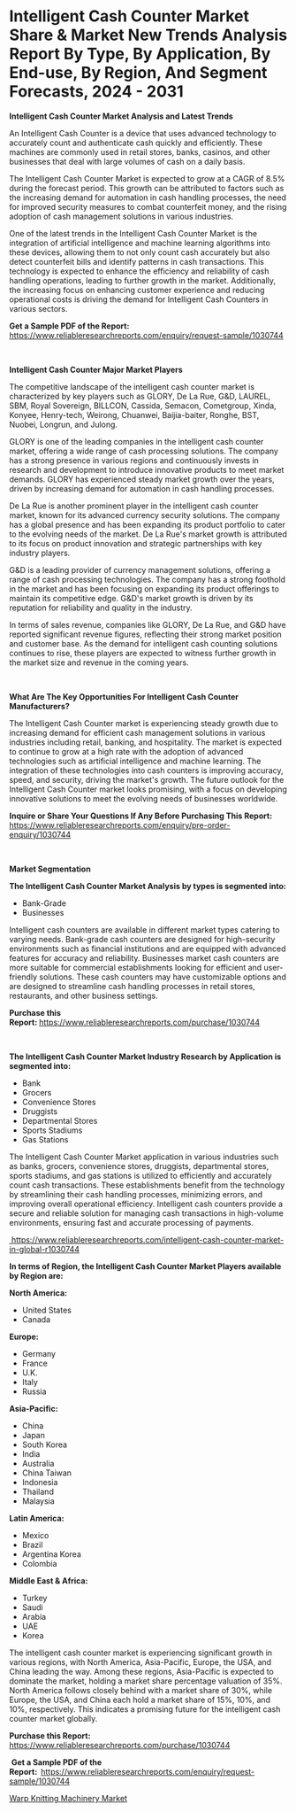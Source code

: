<p><h1>Intelligent Cash Counter Market Share & Market New Trends Analysis Report By Type, By Application, By End-use, By Region, And Segment Forecasts, 2024 - 2031</h1></p><p><strong>Intelligent Cash Counter Market Analysis and Latest Trends</strong></p>
<p><p>An Intelligent Cash Counter is a device that uses advanced technology to accurately count and authenticate cash quickly and efficiently. These machines are commonly used in retail stores, banks, casinos, and other businesses that deal with large volumes of cash on a daily basis. </p><p>The Intelligent Cash Counter Market is expected to grow at a CAGR of 8.5% during the forecast period. This growth can be attributed to factors such as the increasing demand for automation in cash handling processes, the need for improved security measures to combat counterfeit money, and the rising adoption of cash management solutions in various industries. </p><p>One of the latest trends in the Intelligent Cash Counter Market is the integration of artificial intelligence and machine learning algorithms into these devices, allowing them to not only count cash accurately but also detect counterfeit bills and identify patterns in cash transactions. This technology is expected to enhance the efficiency and reliability of cash handling operations, leading to further growth in the market. Additionally, the increasing focus on enhancing customer experience and reducing operational costs is driving the demand for Intelligent Cash Counters in various sectors.</p></p>
<p><strong>Get a Sample PDF of the Report:&nbsp;</strong> <a href="https://www.reliableresearchreports.com/enquiry/request-sample/1030744">https://www.reliableresearchreports.com/enquiry/request-sample/1030744</a></p>
<p>&nbsp;</p>
<p><strong>Intelligent Cash Counter Major Market Players</strong></p>
<p><p>The competitive landscape of the intelligent cash counter market is characterized by key players such as GLORY, De La Rue, G&D, LAUREL, SBM, Royal Sovereign, BILLCON, Cassida, Semacon, Cometgroup, Xinda, Konyee, Henry-tech, Weirong, Chuanwei, Baijia-baiter, Ronghe, BST, Nuobei, Longrun, and Julong. </p><p>GLORY is one of the leading companies in the intelligent cash counter market, offering a wide range of cash processing solutions. The company has a strong presence in various regions and continuously invests in research and development to introduce innovative products to meet market demands. GLORY has experienced steady market growth over the years, driven by increasing demand for automation in cash handling processes.</p><p>De La Rue is another prominent player in the intelligent cash counter market, known for its advanced currency security solutions. The company has a global presence and has been expanding its product portfolio to cater to the evolving needs of the market. De La Rue's market growth is attributed to its focus on product innovation and strategic partnerships with key industry players.</p><p>G&D is a leading provider of currency management solutions, offering a range of cash processing technologies. The company has a strong foothold in the market and has been focusing on expanding its product offerings to maintain its competitive edge. G&D's market growth is driven by its reputation for reliability and quality in the industry.</p><p>In terms of sales revenue, companies like GLORY, De La Rue, and G&D have reported significant revenue figures, reflecting their strong market position and customer base. As the demand for intelligent cash counting solutions continues to rise, these players are expected to witness further growth in the market size and revenue in the coming years.</p></p>
<p>&nbsp;</p>
<p><strong>What Are The Key Opportunities For Intelligent Cash Counter Manufacturers?</strong></p>
<p><p>The Intelligent Cash Counter market is experiencing steady growth due to increasing demand for efficient cash management solutions in various industries including retail, banking, and hospitality. The market is expected to continue to grow at a high rate with the adoption of advanced technologies such as artificial intelligence and machine learning. The integration of these technologies into cash counters is improving accuracy, speed, and security, driving the market's growth. The future outlook for the Intelligent Cash Counter market looks promising, with a focus on developing innovative solutions to meet the evolving needs of businesses worldwide.</p></p>
<p><strong>Inquire or Share Your Questions If Any Before Purchasing This Report:</strong> <a href="https://www.reliableresearchreports.com/enquiry/pre-order-enquiry/1030744">https://www.reliableresearchreports.com/enquiry/pre-order-enquiry/1030744</a></p>
<p>&nbsp;</p>
<p><strong>Market Segmentation</strong></p>
<p><strong>The Intelligent Cash Counter Market Analysis by types is segmented into:</strong></p>
<p><ul><li>Bank-Grade</li><li>Businesses</li></ul></p>
<p><p>Intelligent cash counters are available in different market types catering to varying needs. Bank-grade cash counters are designed for high-security environments such as financial institutions and are equipped with advanced features for accuracy and reliability. Businesses market cash counters are more suitable for commercial establishments looking for efficient and user-friendly solutions. These cash counters may have customizable options and are designed to streamline cash handling processes in retail stores, restaurants, and other business settings.</p></p>
<p><strong>Purchase this Report:&nbsp;</strong><a href="https://www.reliableresearchreports.com/purchase/1030744">https://www.reliableresearchreports.com/purchase/1030744</a></p>
<p>&nbsp;</p>
<p><strong>The Intelligent Cash Counter Market Industry Research by Application is segmented into:</strong></p>
<p><ul><li>Bank</li><li>Grocers</li><li>Convenience Stores</li><li>Druggists</li><li>Departmental Stores</li><li>Sports Stadiums</li><li>Gas Stations</li></ul></p>
<p><p>The Intelligent Cash Counter Market application in various industries such as banks, grocers, convenience stores, druggists, departmental stores, sports stadiums, and gas stations is utilized to efficiently and accurately count cash transactions. These establishments benefit from the technology by streamlining their cash handling processes, minimizing errors, and improving overall operational efficiency. Intelligent cash counters provide a secure and reliable solution for managing cash transactions in high-volume environments, ensuring fast and accurate processing of payments.</p></p>
<p><a href="https://www.reliableresearchreports.com/intelligent-cash-counter-market-in-global-r1030744">&nbsp;https://www.reliableresearchreports.com/intelligent-cash-counter-market-in-global-r1030744</a></p>
<p><strong>In terms of Region, the Intelligent Cash Counter Market Players available by Region are:</strong></p>
<p>
    <p> <strong> North America: </strong>
        <ul>
            <li>United States</li>
            <li>Canada</li>
        </ul>
        </p> 
    <p> <strong> Europe: </strong>
        <ul>
            <li>Germany</li>
            <li>France</li>
            <li>U.K.</li>
            <li>Italy</li>
            <li>Russia</li>
        </ul>
        </p> 
    <p> <strong> Asia-Pacific: </strong>
        <ul>
            <li>China</li>
            <li>Japan</li>
            <li>South Korea</li>
            <li>India</li>
            <li>Australia</li>
            <li>China Taiwan</li>
            <li>Indonesia</li>
            <li>Thailand</li>
            <li>Malaysia</li>
        </ul>
        </p> 
    <p> <strong> Latin America: </strong>
        <ul>
            <li>Mexico</li>
            <li>Brazil</li>
            <li>Argentina Korea</li>
            <li>Colombia</li>
        </ul>
        </p> 
    <p> <strong> Middle East & Africa: </strong>
        <ul>
            <li>Turkey</li>
            <li>Saudi</li>
            <li>Arabia</li>
            <li>UAE</li>
            <li>Korea</li>
        </ul>
    </p>
    </p>
<p><p>The intelligent cash counter market is experiencing significant growth in various regions, with North America, Asia-Pacific, Europe, the USA, and China leading the way. Among these regions, Asia-Pacific is expected to dominate the market, holding a market share percentage valuation of 35%. North America follows closely behind with a market share of 30%, while Europe, the USA, and China each hold a market share of 15%, 10%, and 10%, respectively. This indicates a promising future for the intelligent cash counter market globally.</p></p>
<p><strong>Purchase this Report: </strong><a href="https://www.reliableresearchreports.com/purchase/1030744">https://www.reliableresearchreports.com/purchase/1030744</a></p>
<p>&nbsp;<strong>Get a Sample PDF of the Report:&nbsp;&nbsp;</strong><a href="https://www.reliableresearchreports.com/enquiry/request-sample/1030744">https://www.reliableresearchreports.com/enquiry/request-sample/1030744</a></p>
<p><strong></strong></p>
<p><p><a href="https://github.com/RickHolmes3/Market-Research-Report-List-5/blob/main/warp-knitting-machinery-market.md">Warp Knitting Machinery Market</a></p></p>